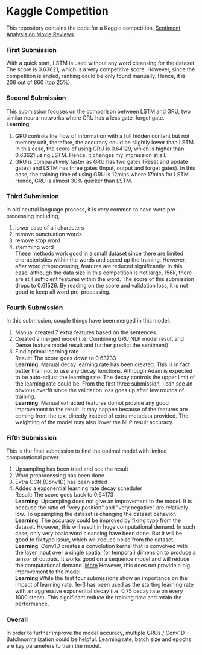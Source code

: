 # Kaggle Competition
This repository contains the code for a Kaggle competition, [Sentiment Analysis on Movie Reviews](https://www.kaggle.com/c/sentiment-analysis-on-movie-reviews/overview)<br>

### First Submission
With a quick start, LSTM is used without any word cleansing for the dataset. The score is 0.63621, which is a very competitive score. However, since the competition is ended, ranking could be only found manually. Hence, it is 208 out of 860 (top 25%).<br>


### Second Submission
This submission focuses on the comparison between LSTM and GRU, two similar neural networks where GRU has a less gate, forget gate.<br>
**Learning**: <br>
1. GRU controls the flow of information with a full hidden content but not memory unit, therefore, the accuracy could be slightly lower than LSTM. In this case, the score of using GRU is 0.64129, which is higher than 0.63621 using LSTM. Hence, it changes my impression at all.<br>
2. GRU is comparatively faster as GRU has two gates (Reset and update gates) and LSTM has three gates (Input, output and forget gates). In this case, the training time of using GRU is 12mins where 17mins for LSTM. Hence, GRU is almost 30% quicker than LSTM.<br>

### Third Submission
In old neutral language process, it is very common to have word pre-processing including, <br>
1. lower case of all characters<br>
2. remove punctuation words<br>
3. remove stop word<br>
4. stemming word<br>
These methods work good in a small dataset since there are limited characteristics within the words and speed up the training. However, after word preprocessing, features are reduced significantly. In this case. although the data size in this competition is not large, 156k, there are still sufficient features within the word. The score of this submission drops to 0.61526. By reading on the score and validation loss, it is not good to keep all word pre-processing.<br>

### Fourth Submission
In this submission, couple things have been merged in this model. <br>
1. Manual created 7 extra features based on the sentences. <br>
2. Created a merged model (i.e. Combining GRU NLP model result and Dense feature model result and further predict the sentiment)
3. Find optimal learning rate<br>
Result: The score goes down to 0.63733<br>
**Learning**: Manual decay learning rate has been created. This is in fact better than not to use any decay functions. Although Adam is expected to be auto-adjust the learning rate. The decay controls the upper limit of the learning rate could be. From the first three submission, I can see an obvious overfit since the validation loss goes up after few rounds of training.<br>
**Learning**: Manual extracted features do not provide any good improvement to the result. It may happen because of the features are coming from the text directly instead of extra metadata provided. The weighting of the model may also lower the NLP result accuracy.<br>

### Fifth Submission
This is the final submission to find the optimal model with limited computational power.<br>
1. Upsampling has been tried and see the result<br>
2. Word preprocessing has been done<br>
3. Extra CCN (Conv1D) has been added<br>
4. Added a exponential learning rate decay scheduler<br>
Result: The score goes back to 0.64173<br>
**Learning**: Upsampling does not give an improvement to the model. It is because the ratio of "very position" and "very negative" are relatively low. To upsampling the dataset is changing the dataset behavior. <br>
**Learning**: The accuracy could be improved by fixing typo from the dataset. However, this will result in huge computational demand. In such case, only very basic word cleansing have been done. But it will be good to fix typo issue, which will reduce noise from the dataset.<br>
**Learning**: Conv1D creates a convolution kernel that is convolved with the layer input over a single spatial (or temporal) dimension to produce a tensor of outputs. It works good on a sequence model and will reduce the computational demand. [More](https://stats.stackexchange.com/questions/295397/what-is-the-difference-between-conv1d-and-conv2d) However, this does not provide a big improvement to the model. <br>
**Learning** While the first four submissions show an importance on the impact of learning rate. 1e-3 has been used as the starting learning rate with an aggressive exponential decay (i.e. 0.75 decay rate on every 1000 steps). This significant reduce the training time and retain the performance. <br>

### Overall
In order to further improve the model accuracy, multiple GRUs / Conv1D + Batchnormalization could be helpful. Learning rate, batch size and epochs are key parameters to train the model.<br>
